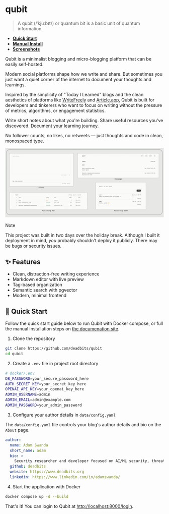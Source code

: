 # qubit

> A qubit (/ˈkjuːbɪt/) or quantum bit is a basic unit of quantum information.

* **[Quick Start](https://qubit.deadbits.ai/getting-started/quickstart)**
* **[Manual Install](https://qubit.deadbits.ai/getting-started/manual-install)**
* **[Screenshots](https://qubit.deadbits.ai/getting-started/screenshots)**

Qubit is a minimalist blogging and micro-blogging platform that can be easily self-hosted.

Modern social platforms shape how we write and share. But sometimes you just want a quiet corner of the internet to document your thoughts and learnings.

Inspired by the simplicity of "Today I Learned" blogs and the clean aesthetics of platforms like [WriteFreely](https://writefreely.org/) and [Article.app](https://article.app/), Qubit is built for developers and tinkerers who want to focus on writing without the pressure of metrics, algorithms, or engagement statistics.

Write short notes about what you're building. Share useful resources you've discovered. Document your learning journey.

No follower counts, no likes, no retweets — just thoughts and code in clean, monospaced type.

![Demo screenshots](data/assets/combined.png)

> [!NOTE]
> This project was built in two days over the holiday break. Although I built it deployment in mind, _you_ probably shouldn't deploy it publicly. There may be bugs or security issues.

## ✨ Features

- Clean, distraction-free writing experience
- Markdown editor with live preview
- Tag-based organization
- Semantic search with pgvector
- Modern, minimal frontend

## 🚀 Quick Start

Follow the quick start guide below to run Qubit with Docker compose, or full the manual installation steps on [the documenation site](https://qubit.deadbits.ai).

1. Clone the repository

```bash
git clone https://github.com/deadbits/qubit
cd qubit
```

2. Create a `.env` file in project root directory

```bash
# docker/.env
DB_PASSWORD=your_secure_password_here
AUTH_SECRET_KEY=your_secret_key_here
OPENAI_API_KEY=your_openai_key_here
ADMIN_USERNAME=admin
ADMIN_EMAIL=admin@example.com
ADMIN_PASSWORD=your_admin_password
```

3. Configure your author details in `data/config.yaml`

The `data/config.yaml` file controls your blog's author details and bio on the `About` page.

```yaml
author:
  name: Adam Swanda
  short_name: adam
  bio: >
    Security researcher and developer focused on AI/ML security, threat intelligence, and building tools that help people research and create.
  github: deadbits
  website: https://www.deadbits.org
  linkedin: https://www.linkedin.com/in/adamswanda/
```

4. Start the application with Docker

```bash
docker compose up -d --build
```

That's it! You can login to Qubit at [http://localhost:8000/login](http://localhost:8000/login).
